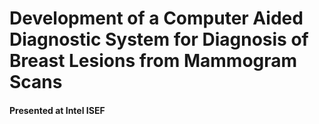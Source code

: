 # Development of a Computer Aided Diagnostic System for Diagnosis of Breast Lesions from Mammogram Scans
#### Presented at Intel ISEF
